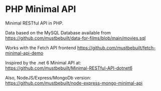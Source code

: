 # PHP Minimal API

Minimal RESTful API in PHP.

Data based on the MySQL Database available from https://github.com/mustbebuilt/data-for-films/blob/main/movies.sql 

Works with the Fetch API frontend https://github.com/mustbebuilt/fetch-minimal-api-demo

Inspired by the .net 6 Minimal API at:
https://github.com/mustbebuilt/Minimal-RESTful-API-dotnet6

Also, NodeJS/Express/MongoDb version:
https://github.com/mustbebuilt/node-express-mongo-minimal-api
